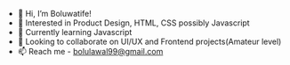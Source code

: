 - 👋 Hi, I’m Boluwatife!
- 👀 Interested in Product Design, HTML, CSS possibly Javascript
- 🌱 Currently learning Javascript
- 💞️ Looking to collaborate on UI/UX and Frontend projects(Amateur level)
- 📫 Reach me - bolulawal99@gmail.com 

<!---
Bolujxl/Bolujxl is a ✨ special ✨ repository because its `README.md` (this file) appears on your GitHub profile.
You can click the Preview link to take a look at your changes.
--->
